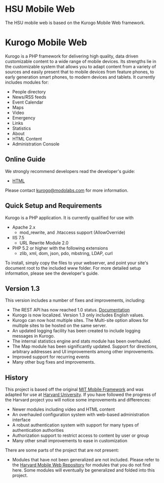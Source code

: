# HSU Mobile Web

The HSU mobile web is based on the Kurogo Mobile Web framework.

# Kurogo Mobile Web

Kurogo is a PHP framework for delivering high quality, data driven customizable content to a wide
range of mobile devices. Its strengths lie in the customizable system that allows you to adapt
content from a variety of sources and easily present that to mobile devices from feature phones,
to early generation smart phones, to modern devices and tablets. It currently includes modules for:

* People directory
* News/RSS feeds
* Event Calendar
* Maps
* Video
* Emergency
* Links
* Statistics
* About
* HTML Content
* Administration Console

## Online Guide

We strongly recommend developers read the developer's guide:

* [HTML](http://kurogo.org/docs/mw/)

Please contact kurogo@modolabs.com for more information.

## Quick Setup and Requirements

Kurogo is a PHP application. It is currently qualified for use with

* Apache 2.x
    * mod_rewrite, and .htaccess support (AllowOverride)
* IIS 7.5
   * URL Rewrite Module 2.0
* PHP 5.2 or higher with the following extensions
    * zlib, xml, dom, json, pdo, mbstring, LDAP, curl

To install, simply copy the files to your webserver, and point your site's document root to the included www
folder. For more detailed setup information, please see the developer's guide.

## Version 1.3

This version includes a number of fixes and improvements, including:

* The REST API has now reached 1.0 status. [Documentation](http://kurogo.org/docs/rest/)
* Kurogo is now localized. Version 1.3 only includes English values. 
* Kurogo can now host multiple sites. The Multi-site option allows for multiple sites to be hosted on the same server. 
* An updated logging facility has been created to include logging messages in Kurogo. 
* The internal statistics engine and stats module has been overhauled. 
* The Map module has been significantly updated. Support for directions, arbitrary addresses and UI improvements among other improvements.
* Improved support for recurring events
* Many other bug fixes and improvements.

## History

This project is based off the original [MIT Mobile Framework](https://github.com/MIT-Mobile/MIT-Mobile-Web) and was adapted for use at [Harvard University](https://github.com/modolabs/Harvard-Mobile-Web).
If you have followed the progress of the Harvard project you will notice some improvements and differences:

* Newer modules including video and HTML content
* An overhauled configuration system with web-based administration interface
* A robust authentication system with support for many types of authentication authorities
* Authorization support to restrict access to content by user or group
* Many other small improvements to ease in customization

There are some parts of the project that are not present:

* Modules that have not been generalized are not included. Please refer to the [Harvard Mobile Web Repository](https://github.com/modolabs/Harvard-Mobile-Web) for modules that you do not find here. Some modules will eventually be generalized and folded into this project.
